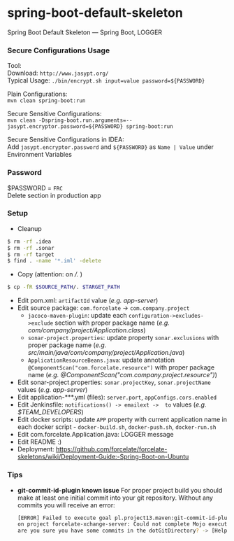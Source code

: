 # spring-boot-default-skeleton
Spring Boot Default Skeleton — Spring Boot, LOGGER

### Secure Configurations Usage
Tool:  
Download: `http://www.jasypt.org/`  
Typical Usage: `./bin/encrypt.sh input=value password=${PASSWORD}`  

Plain Configurations:  
`mvn clean spring-boot:run`

Secure Sensitive Configurations:  
`mvn clean -Dspring-boot.run.arguments=--jasypt.encryptor.password=${PASSWORD} spring-boot:run`

Secure Sensitive Configurations in IDEA:  
Add `jasypt.encryptor.password` and `${PASSWORD}` as `Name | Value` under Environment Variables

### Password
$PASSWORD = `FRC`  
Delete section in production app

### Setup 
* Cleanup

```bash
$ rm -rf .idea
$ rm -rf .sonar
$ rm -rf target
$ find . -name '*.iml' -delete
```
* Copy (attention: on */.* )

```bash
$ cp -fR $SOURCE_PATH/. $TARGET_PATH
```

* Edit pom.xml: `artifactId` value (*e.g. app-server*)
* Edit source package: `com.forcelate` -> `com.company.project`
    * `jacoco-maven-plugin`: update each `configuration->excludes->exclude` section with proper package name (*e.g. com/company/project/Application.class*)
    * `sonar-project.properties`: update property `sonar.exclusions` with proper package name (*e.g. src/main/java/com/company/project/Application.java*)
    * `ApplicationResourceBeans.java`: update annotation `@ComponentScan("com.forcelate.resource")` with proper package name (*e.g. @ComponentScan("com.company.project.resource")*)
* Edit sonar-project.properties: `sonar.projectKey`, `sonar.projectName` values (*e.g. app-server*)
* Edit application-***.yml (files): `server.port`, `appConfigs.cors.enabled`
* Edit Jenkinsfile: `notifications() -> emailext ->  to` values (*e.g. $TEAM_DEVELOPERS*)
* Edit docker scripts: update `APP` property with current application name in each docker script - `docker-build.sh`, `docker-push.sh`, `docker-run.sh`
* Edit com.forcelate.Application.java: LOGGER message
* Edit README :)
* Deployment: https://github.com/forcelate/forcelate-skeletons/wiki/Deployment-Guide:-Spring-Boot-on-Ubuntu

### Tips 
* **git-commit-id-plugin known issue** 
  For proper project build you should make at least one initial commit into your git repository. Without any commits you will receive an error: 
  ```bash
  [ERROR] Failed to execute goal pl.project13.maven:git-commit-id-plugin:3.0.1:revision (default) 
  on project forcelate-xchange-server: Could not complete Mojo execution...: Error: Could not get HEAD Ref, 
  are you sure you have some commits in the dotGitDirectory? -> [Help 1]
  ```
